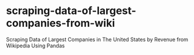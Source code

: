 # scraping-data-of-largest-companies-from-wiki
Scraping Data of Largest Companies in The United States by Revenue from Wikipedia Using Pandas
